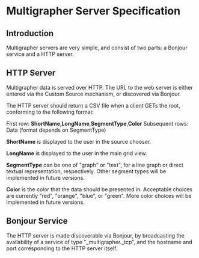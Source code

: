 Multigrapher Server Specification
=================================

Introduction
------------

Multigrapher servers are very simple, and consist of two parts: a Bonjour
service and a HTTP server.

HTTP Server
-----------

Multigrapher data is served over HTTP. The URL to the web server is either
entered via the Custom Source mechanism, or discovered via Bonjour.

The HTTP server should return a CSV file when a client GETs the root,
conforming to the following format:

First row: **ShortName**,**LongName**,**SegmentType**,**Color**
Subsequent rows: Data (format depends on SegmentType)

**ShortName** is displayed to the user in the source chooser.

**LongName** is displayed to the user in the main grid view.

**SegmentType** can be one of "graph" or "text", for a line graph or direct
textual representation, respectively. Other segment types will be
implemented in future versions.

**Color** is the color that the data should be presented in.
Acceptable choices are currently "red", "orange", "blue", or "green".
More color choices will be implemented in future versions.

Bonjour Service
---------------

The HTTP server is made discoverable via Bonjour, by broadcasting the
availability of a service of type "\_multigrapher.\_tcp", and the
hostname and port corresponding to the HTTP server itself.
